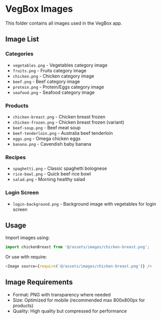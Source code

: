 # VegBox Images

This folder contains all images used in the VegBox app.

## Image List

### Categories
- `vegetables.png` - Vegetables category image
- `fruits.png` - Fruits category image
- `chicken.png` - Chicken category image
- `beef.png` - Beef category image
- `protein.png` - Protein/Eggs category image
- `seafood.png` - Seafood category image

### Products
- `chicken-breast.png` - Chicken breast frozen
- `chicken-frozen.png` - Chicken breast frozen (variant)
- `beef-soup.png` - Beef meat soup
- `beef-tenderloin.png` - Australia beef tenderloin
- `eggs.png` - Omega chicken eggs
- `banana.png` - Cavendish baby banana

### Recipes
- `spaghetti.png` - Classic spaghetti bolognese
- `rice-bowl.png` - Quick beef rice bowl
- `salad.png` - Morning healthy salad

### Login Screen
- `login-background.png` - Background image with vegetables for login screen

## Usage

Import images using:
```typescript
import chickenBreast from '@/assets/images/chicken-breast.png';
```

Or use with require:
```typescript
<Image source={require('@/assets/images/chicken-breast.png')} />
```

## Image Requirements

- Format: PNG with transparency where needed
- Size: Optimized for mobile (recommended max 800x800px for products)
- Quality: High quality but compressed for performance
